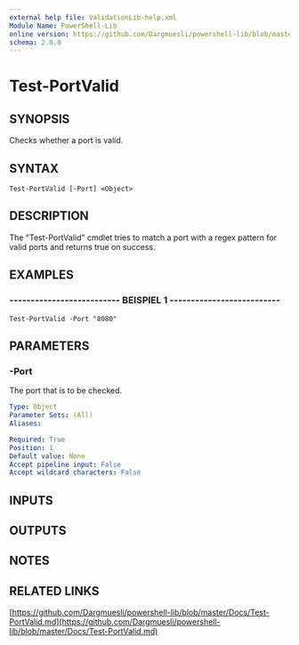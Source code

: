 ```yaml
---
external help file: ValidationLib-help.xml
Module Name: PowerShell-Lib
online version: https://github.com/Dargmuesli/powershell-lib/blob/master/Docs/Test-PortValid.md
schema: 2.0.0
---
```


# Test-PortValid

## SYNOPSIS
Checks whether a port is valid.

## SYNTAX

```
Test-PortValid [-Port] <Object>
```

## DESCRIPTION
The "Test-PortValid" cmdlet tries to match a port with a regex pattern for valid ports and returns true on success.

## EXAMPLES

### -------------------------- BEISPIEL 1 --------------------------
```
Test-PortValid -Port "8080"
```

## PARAMETERS

### -Port
The port that is to be checked.

```yaml
Type: Object
Parameter Sets: (All)
Aliases: 

Required: True
Position: 1
Default value: None
Accept pipeline input: False
Accept wildcard characters: False
```

## INPUTS

## OUTPUTS

## NOTES

## RELATED LINKS

[https://github.com/Dargmuesli/powershell-lib/blob/master/Docs/Test-PortValid.md](https://github.com/Dargmuesli/powershell-lib/blob/master/Docs/Test-PortValid.md)

